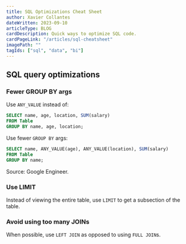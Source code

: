 ```yaml
---
title: SQL Optimizations Cheat Sheet
author: Xavier Collantes
dateWritten: 2023-09-10
articleType: BLOG
cardDescription: Quick ways to optimize SQL code.
cardPageLink: "/articles/sql-cheatsheet"
imagePath: ""
tagIds: ["sql", "data", "bi"]
---
```


## SQL query optimizations

### Fewer GROUP BY args

Use `ANY_VALUE` instead of:

```sql
SELECT name, age, location, SUM(salary)
FROM Table
GROUP BY name, age, location;
```

Use fewer `GROUP BY` args:

```sql
SELECT name, ANY_VALUE(age), ANY_VALUE(location), SUM(salary)
FROM Table
GROUP BY name;
```

Source: Google Engineer.

### Use LIMIT

Instead of viewing the entire table, use `LIMIT` to get a subsection of the
table.

### Avoid using too many JOINs

When possible, use `LEFT JOIN` as opposed to using `FULL JOIN`s.
